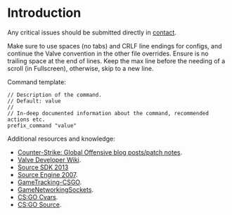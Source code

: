 # Introduction

Any critical issues should be submitted directly in [contact](https://github.com/Xioner19/Xioner19-CFG#support).

Make sure to use spaces (no tabs) and CRLF line endings for configs, and continue the Valve convention in the other file overrides. Ensure is no trailing space at the end of lines. Keep the max line before the needing of a scroll (in Fullscreen), otherwise, skip to a new line.

Command template:

```
// Description of the command.
// Default: value
//
// In-deep documented information about the command, recommended actions etc.
prefix_command "value"
```

Additional resources and knowledge:

* [Counter-Strike: Global Offensive blog posts/patch notes](http://blog.counter-strike.net/).
* [Valve Developer Wiki](https://developer.valvesoftware.com/wiki/).
* [Source SDK 2013](https://github.com/ValveSoftware/source-sdk-2013)
* [Source Engine 2007](https://github.com/csnxs/source-2007).
* [GameTracking-CSGO](https://github.com/SteamDatabase/GameTracking-CSGO/).
* [GameNetworkingSockets](https://github.com/ValveSoftware/GameNetworkingSockets).
* [CS:GO Cvars](https://github.com/ArmynC/ArminC-CSGO-Cvars).
* [CS:GO Source](https://github.com/perilouswithadollarsign/cstrike15_src).
